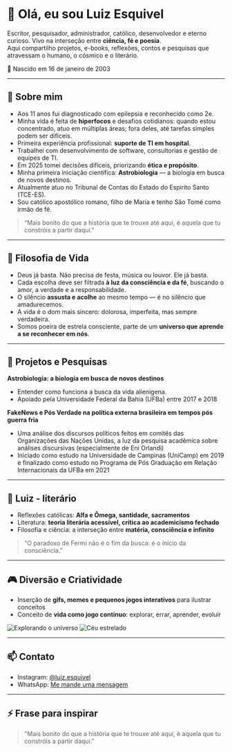 # 👋 Olá, eu sou Luiz Esquivel
 
Escritor, pesquisador, administrador, católico, desenvolvedor e eterno curioso. Vivo na interseção entre **ciência, fé e poesia**.  
Aqui compartilho projetos, e-books, reflexões, contos e pesquisas que atravessam o humano, o cósmico e o literário.
 
📅 Nascido em 16 de janeiro de 2003
 
---
 
## 🌌 Sobre mim
 
- Aos 11 anos fui diagnosticado com epilepsia e reconhecido como 2e.  
- Minha vida é feita de **hiperfocos** e desafios cotidianos: quando estou concentrado, atuo em múltiplas áreas; fora deles, até tarefas simples podem ser difíceis.  
- Primeira experiência profissional: **suporte de TI em hospital**.  
- Trabalhei com desenvolvimento de software, consultorias e gestão de equipes de TI.  
- Em 2025 tomei decisões difíceis, priorizando **ética e propósito**.  
- Minha primeira iniciação científica: **Astrobiologia** — a biologia em busca de novos destinos.
- Atualmente atuo no Tribunal de Contas do Estado do Espirito Santo (TCE-ES).
- Sou católico apostólico romano, filho de Maria e tenho São Tomé como irmão de fé. 
 
> “Mais bonito do que a história que te trouxe até aqui, é aquela que tu constróis a partir daqui.”
 
---
  
## 🌟 Filosofia de Vida
 
- Deus já basta. Não precisa de festa, música ou louvor. Ele já basta.  
- Cada escolha deve ser filtrada **à luz da consciência e da fé**, buscando o amor, a verdade e a responsabilidade.  
- O silêncio **assusta e acolhe** ao mesmo tempo — é no silêncio que amadurecemos.  
- A vida é o dom mais sincero: dolorosa, imperfeita, mas sempre verdadeira.  
- Somos poeira de estrela consciente, parte de um **universo que aprende a se reconhecer em nós**.  
 
---
 
## 🔭 Projetos e Pesquisas
 
**Astrobiologia: a biologia em busca de novos destinos**
 
- Entender como funciona a busca da vida alienigena.
- Apoiado pela Universidade Federal da Bahia (UFBa) entre 2017 e 2018
 
**FakeNews e Pós Verdade na política externa brasileira em tempos pós guerra fria**

- Uma análise dos discursos políticos feitos em comitês das Organizações das Nações Unidas, a luz da pesquisa acadêmica sobre análises discursivas (especialmente de Eni Orlandi)
- Iniciado como estudo na Universidade de Campinas (UniCamp) em 2019 e finalizado como estudo no Programa de Pós Graduação em Relação Internacionais da UFBa em 2021
 
---
 
## 📖 Luiz - literário
 
- Reflexões católicas: **Alfa e Ômega, santidade, sacramentos**  
- Literatura: **teoria literária acessível, crítica ao academicismo fechado**  
- Filosofia e ciência: a interseção entre **matéria, consciência e infinito**  
 
> “O paradoxo de Fermi não é o fim da busca: é o início da consciência.”
 
---
 
## 🎮 Diversão e Criatividade
 
- Inserção de **gifs, memes e pequenos jogos interativos** para ilustrar conceitos  
- Conceito de **vida como jogo contínuo**: explorar, errar, aprender, evoluir
 
![Explorando o universo](https://media.giphy.com/media/l41lI4bYmcsPJX9Go/giphy.gif)
![Céu estrelado](https://media.giphy.com/media/xT0GqssRweIhlz209i/giphy.gif)
 
---
 
## 📫 Contato
 
- Instagram: [@luiz.esquivel](https://www.instagram.com/luizesquivel.py)  
- WhatsApp: [Me mande uma mensagem](https://wa.me/5527999597818)  
 
---
 
## ⚡ Frase para inspirar
 
> "Mais bonito do que a história que te trouxe até aqui, é aquela que tu constróis a partir daqui."
 
